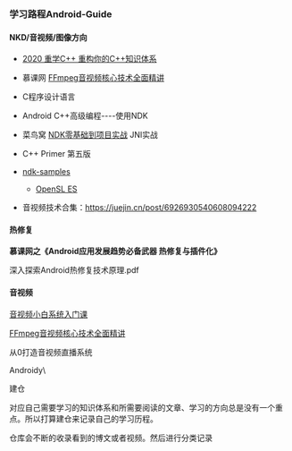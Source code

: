### 学习路程Android-Guide

#### NKD/音视频/图像方向

* [2020 重学C++ 重构你的C++知识体系](https://coding.imooc.com/class/414.html#Anchor)
* 慕课网 [FFmpeg音视频核心技术全面精讲](https://coding.imooc.com/class/279.html)
* C程序设计语言
* Android C++高级编程----使用NDK
* 菜鸟窝  [NDK零基础到项目实战](https://www.cniao5.com/course/10296#tab_2) JNI实战

* C++ Primer 第五版
* [ndk-samples](https://github.com/android/ndk-samples)
  * [OpenSL ES](https://github.com/android/ndk-samples/blob/master/native-audio/)
* 音视频技术合集：https://juejin.cn/post/6926930540608094222

#### 热修复

**慕课网之《Android应用发展趋势必备武器 热修复与插件化》**

深入探索Android热修复技术原理.pdf

#### 音视频

[音视频小白系统入门课](https://coding.imooc.com/class/415.html)

[FFmpeg音视频核心技术全面精讲](https://coding.imooc.com/class/279.html)

从0打造音视频直播系统

Androidy\

建仓

对应自己需要学习的知识体系和所需要阅读的文章、学习的方向总是没有一个重点。所以打算建仓来记录自己的学习历程。

仓库会不断的收录看到的博文或者视频。然后进行分类记录

